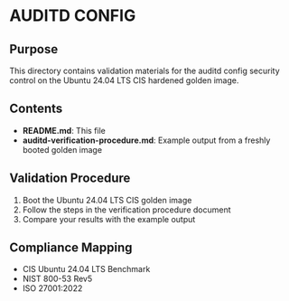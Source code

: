 # AUDITD CONFIG

## Purpose
This directory contains validation materials for the auditd config security control on the Ubuntu 24.04 LTS CIS hardened golden image.

## Contents
- **README.md**: This file
- **auditd-verification-procedure.md**: Example output from a freshly booted golden image

## Validation Procedure
1. Boot the Ubuntu 24.04 LTS CIS golden image
2. Follow the steps in the verification procedure document
3. Compare your results with the example output

## Compliance Mapping
- CIS Ubuntu 24.04 LTS Benchmark
- NIST 800-53 Rev5
- ISO 27001:2022

